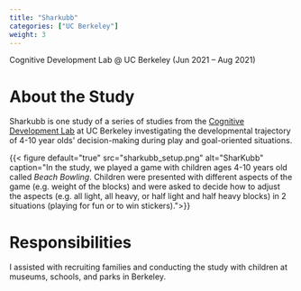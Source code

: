 ```yaml
---
title: "Sharkubb"
categories: ["UC Berkeley"]
weight: 3
---
```

Cognitive Development Lab @ UC Berkeley (Jun 2021 – Aug 2021)

# About the Study
Sharkubb is one study of a series of studies from the [Cognitive Development Lab](http://www.gopniklab.berkeley.edu/) at UC Berkeley investigating the developmental trajectory of 4-10 year olds' decision-making during play and goal-oriented situations.

{{< figure default="true" src="sharkubb_setup.png" alt="SharKubb" caption="In the study, we played a game with children ages 4-10 years old called _Beach Bowling_. Children were presented with different aspects of the game (e.g. weight of the blocks) and were asked to decide how to adjust the aspects (e.g. all light, all heavy, or half light and half heavy blocks) in 2 situations (playing for fun or to win stickers).">}}

# Responsibilities
I assisted with recruiting families and conducting the study with children at museums, schools, and parks in Berkeley.